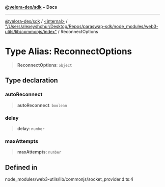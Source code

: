 [**@velora-dex/sdk**](../../../../README.md) • **Docs**

***

[@velora-dex/sdk](../../../../globals.md) / [\<internal\>](../../../README.md) / ["/Users/alexeyshchur/Desktop/Repos/paraswap-sdk/node\_modules/web3-utils/lib/commonjs/index"](../README.md) / ReconnectOptions

# Type Alias: ReconnectOptions

> **ReconnectOptions**: `object`

## Type declaration

### autoReconnect

> **autoReconnect**: `boolean`

### delay

> **delay**: `number`

### maxAttempts

> **maxAttempts**: `number`

## Defined in

node\_modules/web3-utils/lib/commonjs/socket\_provider.d.ts:4
